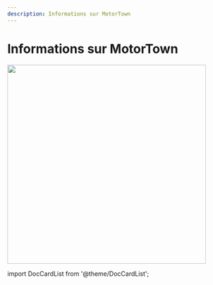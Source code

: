 ```yaml
---
description: Informations sur MotorTown
---
```


# Informations sur MotorTown

<div class="flex-vcenter mb-1">
<img src="https://cdn.cloudflare.steamstatic.com/steam/apps/1369670/header.jpg" width="450px"/>
</div>

import DocCardList from '@theme/DocCardList';

<DocCardList />
